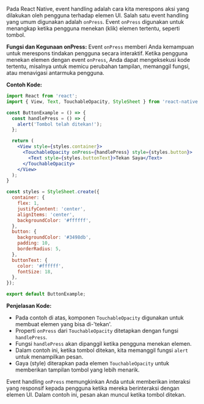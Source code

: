 Pada React Native, event handling adalah cara kita merespons aksi yang dilakukan oleh pengguna terhadap elemen UI. Salah satu event handling yang umum digunakan adalah `onPress`. Event `onPress` digunakan untuk menangkap ketika pengguna menekan (klik) elemen tertentu, seperti tombol.

**Fungsi dan Kegunaan onPress:** 
Event `onPress` memberi Anda kemampuan untuk merespons tindakan pengguna secara interaktif. Ketika pengguna menekan elemen dengan event `onPress`, Anda dapat mengeksekusi kode tertentu, misalnya untuk memicu perubahan tampilan, memanggil fungsi, atau menavigasi antarmuka pengguna.

**Contoh Kode:**

```jsx
import React from 'react';
import { View, Text, TouchableOpacity, StyleSheet } from 'react-native';

const ButtonExample = () => {
  const handlePress = () => {
    alert('Tombol telah ditekan!');
  };

  return (
    <View style={styles.container}>
      <TouchableOpacity onPress={handlePress} style={styles.button}>
        <Text style={styles.buttonText}>Tekan Saya</Text>
      </TouchableOpacity>
    </View>
  );
}

const styles = StyleSheet.create({
  container: {
    flex: 1,
    justifyContent: 'center',
    alignItems: 'center',
    backgroundColor: '#ffffff',
  },
  button: {
    backgroundColor: '#3498db',
    padding: 10,
    borderRadius: 5,
  },
  buttonText: {
    color: '#ffffff',
    fontSize: 18,
  },
});

export default ButtonExample;
```

**Penjelasan Kode:**

- Pada contoh di atas, komponen `TouchableOpacity` digunakan untuk membuat elemen yang bisa di-'tekan'.
- Properti `onPress` dari `TouchableOpacity` ditetapkan dengan fungsi `handlePress`.
- Fungsi `handlePress` akan dipanggil ketika pengguna menekan elemen.
- Dalam contoh ini, ketika tombol ditekan, kita memanggil fungsi `alert` untuk menampilkan pesan.
- Gaya (style) diterapkan pada elemen `TouchableOpacity` untuk memberikan tampilan tombol yang lebih menarik.

Event handling `onPress` memungkinkan Anda untuk memberikan interaksi yang responsif kepada pengguna ketika mereka berinteraksi dengan elemen UI. Dalam contoh ini, pesan akan muncul ketika tombol ditekan.